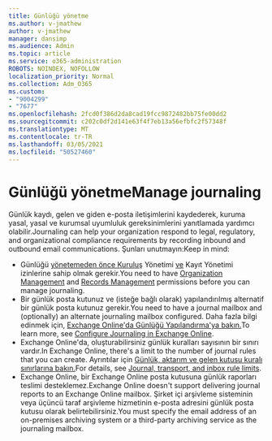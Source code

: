 ```yaml
---
title: Günlüğü yönetme
ms.author: v-jmathew
author: v-jmathew
manager: dansimp
ms.audience: Admin
ms.topic: article
ms.service: o365-administration
ROBOTS: NOINDEX, NOFOLLOW
localization_priority: Normal
ms.collection: Adm_O365
ms.custom:
- "9004299"
- "7677"
ms.openlocfilehash: 2fcd0f386d2da8cad19fcc9872482bb75fe00dd2
ms.sourcegitcommit: c202c0df2d141e63f4f7eb13a56efbfc2f57348f
ms.translationtype: MT
ms.contentlocale: tr-TR
ms.lasthandoff: 03/05/2021
ms.locfileid: "50527460"
---
```

# <a name="manage-journaling"></a><span data-ttu-id="a2299-102">Günlüğü yönetme</span><span class="sxs-lookup"><span data-stu-id="a2299-102">Manage journaling</span></span>

<span data-ttu-id="a2299-103">Günlük kaydı, gelen ve giden e-posta iletişimlerini kaydederek, kuruma yasal, yasal ve kurumsal uyumluluk gereksinimlerini yanıtlamada yardımcı olabilir.</span><span class="sxs-lookup"><span data-stu-id="a2299-103">Journaling can help your organization respond to legal, regulatory, and organizational compliance requirements by recording inbound and outbound email communications.</span></span> <span data-ttu-id="a2299-104">Şunları unutmayın:</span><span class="sxs-lookup"><span data-stu-id="a2299-104">Keep in mind:</span></span>

* <span data-ttu-id="a2299-105">Günlüğü [yönetemeden önce Kuruluş](https://go.microsoft.com/fwlink/?linkid=2115259) Yönetimi [ve](https://go.microsoft.com/fwlink/?linkid=2115469) Kayıt Yönetimi izinlerine sahip olmak gerekir.</span><span class="sxs-lookup"><span data-stu-id="a2299-105">You need to have [Organization Management](https://go.microsoft.com/fwlink/?linkid=2115259) and [Records Management](https://go.microsoft.com/fwlink/?linkid=2115469) permissions before you can manage journaling.</span></span>
* <span data-ttu-id="a2299-106">Bir günlük posta kutunuz ve (isteğe bağlı olarak) yapılandırılmış alternatif bir günlük posta kutunuz gerekir.</span><span class="sxs-lookup"><span data-stu-id="a2299-106">You need to have a journal mailbox and (optionally) an alternate journaling mailbox configured.</span></span> <span data-ttu-id="a2299-107">Daha fazla bilgi edinmek için, [Exchange Online'da Günlüğü Yapılandırma'ya bakın.](https://go.microsoft.com/fwlink/?linkid=2115260)</span><span class="sxs-lookup"><span data-stu-id="a2299-107">To learn more, see [Configure Journaling in Exchange Online](https://go.microsoft.com/fwlink/?linkid=2115260).</span></span>
* <span data-ttu-id="a2299-108">Exchange Online'da, oluşturabilirsiniz günlük kuralları sayısının bir sınırı vardır.</span><span class="sxs-lookup"><span data-stu-id="a2299-108">In Exchange Online, there's a limit to the number of journal rules that you can create.</span></span> <span data-ttu-id="a2299-109">Ayrıntılar için [Günlük, aktarım ve gelen kutusu kuralı sınırlarına bakın.](https://go.microsoft.com/fwlink/?linkid=2115261)</span><span class="sxs-lookup"><span data-stu-id="a2299-109">For details, see [Journal, transport, and inbox rule limits](https://go.microsoft.com/fwlink/?linkid=2115261).</span></span>
* <span data-ttu-id="a2299-110">Exchange Online, bir Exchange Online posta kutusuna günlük raporları teslimi desteklemez.</span><span class="sxs-lookup"><span data-stu-id="a2299-110">Exchange Online doesn't support delivering journal reports to an Exchange Online mailbox.</span></span> <span data-ttu-id="a2299-111">Şirket içi arşivleme sisteminin veya üçüncü taraf arşivleme hizmetinin e-posta adresini günlük posta kutusu olarak belirtebilirsiniz.</span><span class="sxs-lookup"><span data-stu-id="a2299-111">You must specify the email address of an on-premises archiving system or a third-party archiving service as the journaling mailbox.</span></span>
